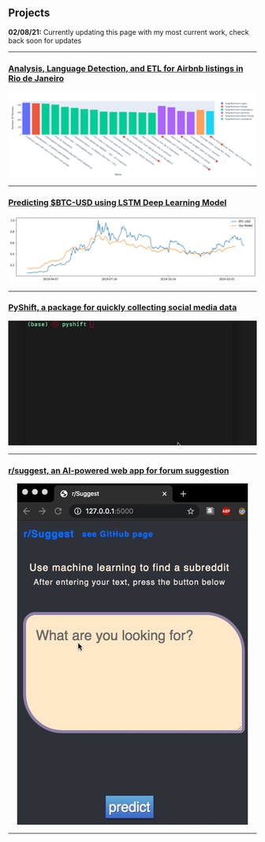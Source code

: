 ## Projects

**02/08/21:** Currently updating this page with my most current work,
check back soon for updates

---

### [Analysis, Language Detection, and ETL for Airbnb listings in Rio de Janeiro](https://schlam.github.io/sparknlp-language-detection/)

<div align="center">
  <img src="images/bar.png">
</div>

---

### [Predicting $BTC-USD using LSTM Deep Learning Model](https://schlam.github.io/lstm-time-series-forecasting/)

<div align="center">
  <img src="images/btc_forecast_ALL.png">
</div>

---

### [PyShift, a package for quickly collecting social media data](readmes/pyshift.md)

<div align="center">
  <img src="images/pyshift.gif">
</div>

---

### [r/suggest, an AI-powered web app for forum suggestion](readmes/r_suggest.md)

<div align="center">
  <img src="images/r_suggest.gif">
</div>

---